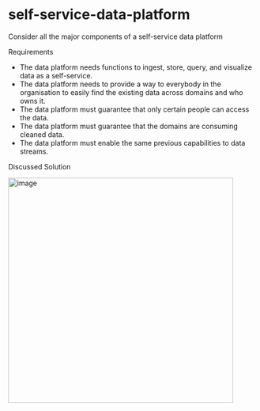 # self-service-data-platform

Consider all the major components of a self-service data platform

Requirements
- The data platform needs functions to ingest, store, query, and visualize data as a
self-service.
- The data platform needs to provide a way to everybody in the organisation to easily
find the existing data across domains and who owns it.
- The data platform must guarantee that only certain people can access the data.
- The data platform must guarantee that the domains are consuming cleaned data.
- The data platform must enable the same previous capabilities to data streams.


Discussed Solution

<img width="455" alt="image" src="https://github.com/siva-suthan/self-service-data-platform/assets/56590665/503f2da1-4c2f-4bd2-b720-1d3233afe349">
